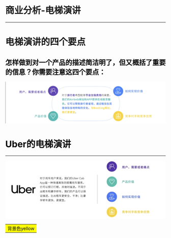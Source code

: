 # 商业分析-电梯演讲

---
# <b>电梯演讲的四个要点</b>
<font color=999>怎样做到对一个产品的描述简洁明了，但又概括了重要的信息？你需要注意这四个要点：<font>
---
![alt text](/商业模式分析和需求挖掘/商业模式分析-电梯演讲图片/电梯演讲4要素.png)


# <b>Uber的电梯演讲</b>
---
![alt text](/商业模式分析和需求挖掘/商业模式分析-电梯演讲图片/Uber商业电梯演讲.png)

<table><tr><td bgcolor=yellow>背景色yellow</td></tr></table>
